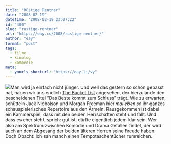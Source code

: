 ```yaml
---
title: "Rüstige Rentner"
date: "2008-02-19"
datetime: "2008-02-19 23:07:22"
id: "400"
slug: "rustige-rentner"
url: "https://eay.cc/2008/rustige-rentner/"
author: "eay"
format: "post"
tags:
  - filme
  - kinolog
  - komoedie
meta:
  - yourls_shorturl: "https://eay.li/vy"
---
```


![](/uploads/2008/bucketlist.jpg)Man wird ja einfach nicht jünger. Und weil das gestern so schön gepasst hat, haben wir uns endlich [The Bucket List](http://www.imdb.com/title/tt0825232/) angesehen, der hierzulande den bescheidenen Titel "Das Beste kommt zum Schluss" trägt. Wie zu erwarten, schütteln Jack Nicholson und Morgan Freeman hier _mal eben so_ ihr ganzes schauspielerisches Repertoire aus den Ärmeln. Rausgekommen ist dabei ein Kammerspiel, dass mit den beiden Herrschaften steht und fällt. Und dass es eher steht, sprich: gut ist, dürfte eigentlich jedem klar sein. Wer also am Spektrum zwischen Komödie und Drama Gefallen findet, der wird auch an dem Abgesang der beiden älteren Herren seine Freude haben. Doch Obacht: Ich sah manch einen Tempotaschentücher rumreichen.
